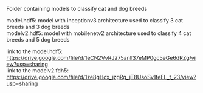 Folder containing models to classify cat and dog breeds

model.hdf5: model with inceptionv3 architecture used to classify 3 cat breeds and 3 dog breeds  
modelv2.hdf5: model with mobilenetv2 architecture used to classify 4 cat breeds and 5 dog breeds  
  
link to the model.hdf5: https://drive.google.com/file/d/1eCN2VvRJ275anll37eMP0gc5eGe6dRZg/view?usp=sharing  
link to the modelv2.fdh5: https://drive.google.com/file/d/1ze8gHcx_jzgRg_jT8UsoSy1feEL_t_23/view?usp=sharing


